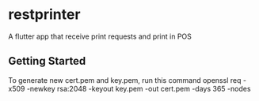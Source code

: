 # restprinter

A flutter app that receive print requests and print in POS

## Getting Started

To generate new cert.pem and key.pem, run this command
openssl req -x509 -newkey rsa:2048 -keyout key.pem -out cert.pem -days 365 -nodes
